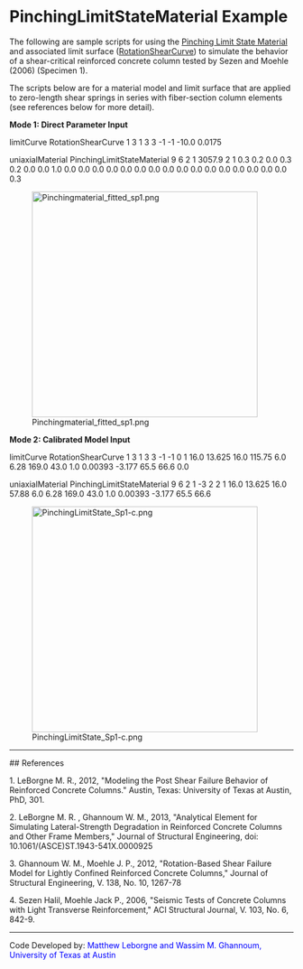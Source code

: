 # PinchingLimitStateMaterial Example

<p>The following are sample scripts for using the <a
href="Pinching_Limit_State_Material" title="wikilink">Pinching Limit
State Material</a> and associated limit surface (<a
href="RotationShearCurve" title="wikilink">RotationShearCurve</a>) to
simulate the behavior of a shear-critical reinforced concrete column
tested by Sezen and Moehle (2006) (Specimen 1).</p>
<p>The scripts below are for a material model and limit surface that are
applied to zero-length shear springs in series with fiber-section column
elements (see references below for more detail).</p>
<p><strong>Mode 1: Direct Parameter Input</strong></p>
<p>limitCurve RotationShearCurve 1 3 1 3 3 -1 -1 -10.0 0.0175</p>
<p>uniaxialMaterial PinchingLimitStateMaterial 9 6 2 1 3057.9 2 1 0.3
0.2 0.0 0.3 0.2 0.0 0.0 1.0 0.0 0.0 0.0 0.0 0.0 0.0 0.0 0.0 0.0 0.0 0.0
0.0 0.0 0.0 0.0 0.0 0.3</p>
<figure>
<img src="/OpenSeesRT/contrib/static/Pinchingmaterial_fitted_sp1.png"
title="Pinchingmaterial_fitted_sp1.png" width="400"
alt="Pinchingmaterial_fitted_sp1.png" />
<figcaption
aria-hidden="true">Pinchingmaterial_fitted_sp1.png</figcaption>
</figure>
<p><strong>Mode 2: Calibrated Model Input</strong></p>
<p>limitCurve RotationShearCurve 1 3 1 3 3 -1 -1 0 1 16.0 13.625 16.0
115.75 6.0 6.28 169.0 43.0 1.0 0.00393 -3.177 65.5 66.6 0.0</p>
<p>uniaxialMaterial PinchingLimitStateMaterial 9 6 2 1 -3 2 2 1 16.0
13.625 16.0 57.88 6.0 6.28 169.0 43.0 1.0 0.00393 -3.177 65.5 66.6</p>
<figure>
<img src="/OpenSeesRT/contrib/static/PinchingLimitState_Sp1-c.png"
title="PinchingLimitState_Sp1-c.png" width="400"
alt="PinchingLimitState_Sp1-c.png" />
<figcaption aria-hidden="true">PinchingLimitState_Sp1-c.png</figcaption>
</figure>
<hr />
## References
<p>1. LeBorgne M. R., 2012, "Modeling the Post Shear Failure Behavior of
Reinforced Concrete Columns." Austin, Texas: University of Texas at
Austin, PhD, 301.</p>
<p>2. LeBorgne M. R. , Ghannoum W. M., 2013, "Analytical Element for
Simulating Lateral-Strength Degradation in Reinforced Concrete Columns
and Other Frame Members," Journal of Structural Engineering, doi:
10.1061/(ASCE)ST.1943-541X.0000925</p>
<p>3. Ghannoum W. M., Moehle J. P., 2012, "Rotation-Based Shear Failure
Model for Lightly Confined Reinforced Concrete Columns," Journal of
Structural Engineering, V. 138, No. 10, 1267-78</p>
<p>4. Sezen Halil, Moehle Jack P., 2006, "Seismic Tests of Concrete
Columns with Light Transverse Reinforcement," ACI Structural Journal, V.
103, No. 6, 842-9.</p>
<hr />
<p>Code Developed by: <span style="color:blue"> Matthew Leborgne
and Wassim M. Ghannoum, University of Texas at Austin</span>  </p>
